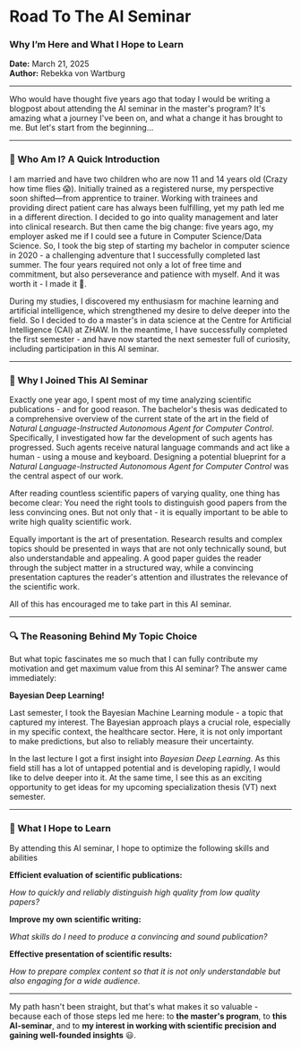 # Road To The AI Seminar
### Why I’m Here and What I Hope to Learn

**Date:** March 21, 2025  
**Author:** Rebekka von Wartburg  

---
Who would have thought five years ago that today I would be writing a blogpost about attending the AI seminar in the master's program? It's amazing what a journey I've been on, and what a change it has brought to me. But let's start from the beginning...

---

### **👋 Who Am I? A Quick Introduction**
I am married and have two children who are now 11 and 14 years old (Crazy how time flies 😱). Initially trained as a registered nurse, my perspective soon shifted—from apprentice to trainer. Working with trainees and providing direct patient care has always been fulfilling, yet my path led me in a different direction. I decided to go into quality management and later into clinical research. But then came the big change: five years ago, my employer asked me if I could see a future in Computer Science/Data Science. So, I took the big step of starting my bachelor in computer science in 2020 - a challenging adventure that I successfully completed last summer. The four years required not only a lot of free time and commitment, but also perseverance and patience with myself. And it was worth it - I made it 🥳.

During my studies, I discovered my enthusiasm for machine learning and artificial intelligence, which strengthened my desire to delve deeper into the field. So I decided to do a master's in data science at the Centre for Artificial Intelligence (CAI) at ZHAW. In the meantime, I have successfully completed the first semester - and have now started the next semester full of curiosity, including participation in this AI seminar.

---

### **🚀 Why I Joined This AI Seminar**
Exactly one year ago, I spent most of my time analyzing scientific publications - and for good reason. The bachelor's thesis was dedicated to a comprehensive overview of the current state of the art in the field of *Natural Language-Instructed Autonomous Agent for Computer Control*. Specifically, I investigated how far the development of such agents has progressed. Such agents receive natural language commands and act like a human - using a mouse and keyboard. Designing a potential blueprint for a *Natural Language-Instructed Autonomous Agent for Computer Control* was the central aspect of our work. 

After reading countless scientific papers of varying quality, one thing has become clear: You need the right tools to distinguish good papers from the less convincing ones. But not only that - it is equally important to be able to write high quality scientific work.

Equally important is the art of presentation. Research results and complex topics should be presented in ways that are not only technically sound, but also understandable and appealing. A good paper guides the reader through the subject matter in a structured way, while a convincing presentation captures the reader's attention and illustrates the relevance of the scientific work.

All of this has encouraged me to take part in this AI seminar.

---

### **🔍 The Reasoning Behind My Topic Choice**
But what topic fascinates me so much that I can fully contribute my motivation and get maximum value from this AI seminar? The answer came immediately:

**Bayesian Deep Learning!**

Last semester, I took the Bayesian Machine Learning module - a topic that captured my interest. The Bayesian approach plays a crucial role, especially in my specific context, the healthcare sector. Here, it is not only important to make predictions, but also to reliably measure their uncertainty.

In the last lecture I got a first insight into *Bayesian Deep Learning*. As this field still has a lot of untapped potential and is developing rapidly, I would like to delve deeper into it. At the same time, I see this as an exciting opportunity to get ideas for my upcoming specialization thesis (VT) next semester.

---

### **🎯 What I Hope to Learn**
By attending this AI seminar, I hope to optimize the following skills and abilities

**Efficient evaluation of scientific publications:**

*How to quickly and reliably distinguish high quality from low quality papers?*

**Improve my own scientific writing:**

*What skills do I need to produce a convincing and sound publication?*

**Effective presentation of scientific results:**

*How to prepare complex content so that it is not only understandable but also engaging for a wide audience.*

---
My path hasn't been straight, but that's what makes it so valuable - because each of those steps led me here: to **the master's program**, to **this AI-seminar**, and to **my interest in working with scientific precision and gaining well-founded insights** 😃.